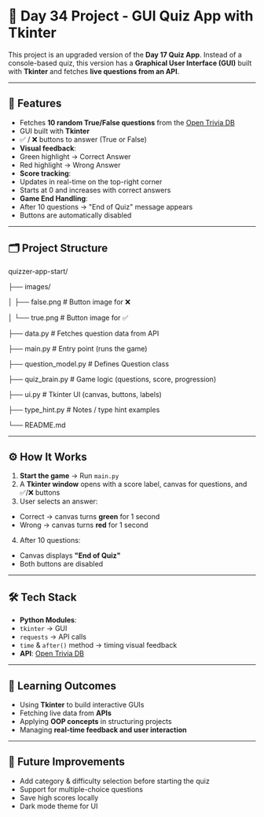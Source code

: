  # 🧠 Day 34 Project - GUI Quiz App with Tkinter

This project is an upgraded version of the **Day 17 Quiz App**. 
Instead of a console-based quiz, this version has a **Graphical User Interface (GUI)** built with **Tkinter** and fetches **live questions from an API**.

---

## 🚀 Features
- Fetches **10 random True/False questions** from the [Open Trivia DB](https://opentdb.com/api.php)
- GUI built with **Tkinter**
- ✅ / ❌ buttons to answer (True or False)
- **Visual feedback**:
- Green highlight → Correct Answer
- Red highlight → Wrong Answer
- **Score tracking**:
- Updates in real-time on the top-right corner
- Starts at 0 and increases with correct answers
- **Game End Handling**:
- After 10 questions → "End of Quiz" message appears
- Buttons are automatically disabled

---

## 🗂️ Project Structure

quizzer-app-start/

├── images/

│   ├── false.png        # Button image for ❌

│   └── true.png         # Button image for ✅

├── data.py              # Fetches question data from API

├── main.py              # Entry point (runs the game)

├── question_model.py    # Defines Question class

├── quiz_brain.py        # Game logic (questions, score, progression)

├── ui.py                # Tkinter UI (canvas, buttons, labels)

├── type_hint.py         # Notes / type hint examples

└── README.md

---

## ⚙️ How It Works
1. **Start the game** → Run `main.py`
2. A **Tkinter window** opens with a score label, canvas for questions, and ✅/❌ buttons
3. User selects an answer:
- Correct → canvas turns **green** for 1 second
- Wrong → canvas turns **red** for 1 second
4. After 10 questions:
- Canvas displays **"End of Quiz"**
- Both buttons are disabled

---

## 🛠️ Tech Stack
- **Python Modules**:
- `tkinter` → GUI
- `requests` → API calls
- `time` & `after()` method → timing visual feedback
- **API**: [Open Trivia DB](https://opentdb.com/api.php)

---

## 🎯 Learning Outcomes
- Using **Tkinter** to build interactive GUIs
- Fetching live data from **APIs**
- Applying **OOP concepts** in structuring projects
- Managing **real-time feedback and user interaction**

---

## 🌟 Future Improvements
- Add category & difficulty selection before starting the quiz
- Support for multiple-choice questions
- Save high scores locally
- Dark mode theme for UI
